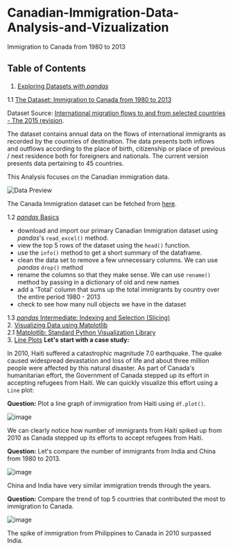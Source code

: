 # Canadian-Immigration-Data-Analysis-and-Vizualization
Immigration to Canada from 1980 to 2013


## Table of Contents

<div class="alert alert-block alert-info" style="margin-top: 20px">

1.  [Exploring Datasets with *pandas*](#0)<br>

1.1 [The Dataset: Immigration to Canada from 1980 to 2013](#2)<br>

Dataset Source: [International migration flows to and from selected countries - The 2015 revision](http://www.un.org/en/development/desa/population/migration/data/empirical2/migrationflows.shtml?utm_medium=Exinfluencer&utm_source=Exinfluencer&utm_content=000026UJ&utm_term=10006555&utm_id=NA-SkillsNetwork-Channel-SkillsNetworkCoursesIBMDeveloperSkillsNetworkDV0101ENSkillsNetwork20297740-2021-01-01).

The dataset contains annual data on the flows of international immigrants as recorded by the countries of destination. The data presents both inflows and outflows according to the place of birth, citizenship or place of previous / next residence both for foreigners and nationals. The current version presents data pertaining to 45 countries.

This Analysis focuses on the Canadian immigration data.

![Data Preview](https://cf-courses-data.s3.us.cloud-object-storage.appdomain.cloud/IBMDeveloperSkillsNetwork-DV0101EN-SkillsNetwork/labs/Module%201/images/DataSnapshot.png)

The Canada Immigration dataset can be fetched from <a href="https://cf-courses-data.s3.us.cloud-object-storage.appdomain.cloud/IBMDeveloperSkillsNetwork-DV0101EN-SkillsNetwork/Data%20Files/Canada.xlsx?utm_medium=Exinfluencer&utm_source=Exinfluencer&utm_content=000026UJ&utm_term=10006555&utm_id=NA-SkillsNetwork-Channel-SkillsNetworkCoursesIBMDeveloperSkillsNetworkDV0101ENSkillsNetwork20297740-2021-01-01">here</a>.


1.2 [*pandas* Basics](#4) <br>
* download and import our primary Canadian Immigration dataset using *pandas*'s `read_excel()` method.
* view the top 5 rows of the dataset using the `head()` function.
* use the `info()` method to get a short summary of the dataframe.
* clean the data set to remove a few unnecessary columns. We can use *pandas* `drop()` method
* rename the columns so that they make sense. We can use `rename()` method by passing in a dictionary of old and new names
* add a 'Total' column that sums up the total immigrants by country over the entire period 1980 - 2013
* check to see how many null objects we have in the dataset


1.3 [*pandas* Intermediate: Indexing and Selection (Slicing)](#6) <br>
2\. [Visualizing Data using Matplotlib](#8) <br>
2.1 [Matplotlib: Standard Python Visualization Library](#10) <br>
3\. [Line Plots](#12)
**Let's start with a case study:**

In 2010, Haiti suffered a catastrophic magnitude 7.0 earthquake. The quake caused widespread devastation and loss of life and about three million people were affected by this natural disaster. As part of Canada's humanitarian effort, the Government of Canada stepped up its effort in accepting refugees from Haiti. We can quickly visualize this effort using a `Line` plot:

**Question:** Plot a line graph of immigration from Haiti using `df.plot()`.

![image](https://github.com/IkChristine/Canadian-Immigration-Data-Analysis-and-Vizualization/assets/104997783/bf19c856-6b8d-4bed-ae59-fd7a587db75a)

We can clearly notice how number of immigrants from Haiti spiked up from 2010 as Canada stepped up its efforts to accept refugees from Haiti.


**Question:** Let's compare the number of immigrants from India and China from 1980 to 2013.

![image](https://github.com/IkChristine/Canadian-Immigration-Data-Analysis-and-Vizualization/assets/104997783/7c9a453b-2ab7-42d0-8367-bb7742ad050a)

China and India have very similar immigration trends through the years.

**Question:** Compare the trend of top 5 countries that contributed the most to immigration to Canada.

![image](https://github.com/IkChristine/Canadian-Immigration-Data-Analysis-and-Vizualization/assets/104997783/63d2258d-aeec-40aa-9d85-aa95685d8b6e)

The spike of immigration from Philippines to Canada in 2010 surpassed India.




</div>

